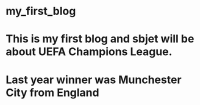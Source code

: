 # my_first_blog
# This is my first blog and sbjet will be about UEFA Champions League.
# Last year winner was Munchester City from England
